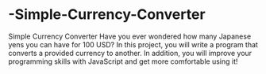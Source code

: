 # -Simple-Currency-Converter
Simple Currency Converter
Have you ever wondered how many Japanese yens you can have for 100 USD? In this project,
you will write a program that converts a provided currency to another. In addition, 
you will improve your programming skills with JavaScript and get more comfortable using it!
